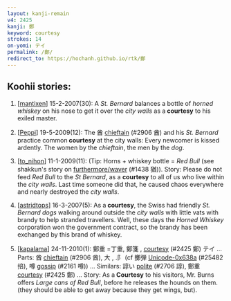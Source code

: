 ```yaml
---
layout: kanji-remain
v4: 2425
kanji: 鄭
keyword: courtesy
strokes: 14
on-yomi: テイ
permalink: /鄭/
redirect_to: https://hochanh.github.io/rtk/鄭
---
```


## Koohii stories: 

1) [<a href="http://kanji.koohii.com/profile/mantixen">mantixen</a>] 15-2-2007(30): A <em>St. Bernard</em> balances a bottle of <em>horned whiskey</em> on his nose to get it over the <em>city walls</em> as a<strong> courtesy</strong> to his exiled master.

2) [<a href="http://kanji.koohii.com/profile/Peppi">Peppi</a>] 19-5-2009(12): The 酋 <a href="../v4/2906.html">chieftain</a> (#2906 酋) and his <em>St. Bernard</em> practice common<strong> courtesy</strong> at the city walls: Every newcomer is kissed ardently. The women by the <em>chieftain</em>, the men by the <em>dog</em>.

3) [<a href="http://kanji.koohii.com/profile/to_nihon">to_nihon</a>] 11-1-2009(11): (Tip: Horns + whiskey bottle = <em>Red Bull</em> (see shakkun&#039;s story on <a href="http://kanji.koohii.com/study/kanji/1438">furthermore/waver</a> (#1438 猶)). Story: Please do not feed <em>Red Bull</em> to the <em>St Bernard</em>, as a <strong>courtesy</strong> to all of us who live within the <em>city walls</em>. Last time someone did that, he caused chaos everywhere and nearly destroyed the <em>city walls</em>.

4) [<a href="http://kanji.koohii.com/profile/astridtops">astridtops</a>] 16-3-2007(5): As a<strong> courtesy</strong>, the Swiss had friendly <em>St. Bernard dogs</em> walking around outside the <em>city walls</em> with little vats with brandy to help stranded travellers. Well, these days the <em>Horned Whiskey</em> corporation won the government contract, so the brandy has been exchanged by this brand of whiskey.

5) [<a href="http://kanji.koohii.com/profile/kapalama">kapalama</a>] 24-11-2010(1): 鄭重 =丁重, 鄭箋 , <a href="../v4/2425.html">courtesy</a> (#2425 鄭) テイ ... Parts: 酋 <a href="../v4/2906.html">chieftain</a> (#2906 酋), 大 , .阝 (cf 擲弾 <a href="http://kanji.koohii.com/study/kanji/25482">Unicode-0x638a</a> (#25482 掊), 噂 <a href="../v4/2161.html">gossip</a> (#2161 噂)) ... Similars: 諄い <a href="../v4/2706.html">polite</a> (#2706 諄), 鄭重 <a href="../v4/2425.html">courtesy</a> (#2425 鄭) ... Story: As a<strong> Courtesy</strong> to his visitors, Mr. Burns offers <em>Large cans of Red Bull</em>, before he releases the hounds on them. (they should be able to get away because they get wings, but).

